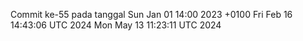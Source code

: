 Commit ke-55 pada tanggal Sun Jan 01 14:00 2023 +0100
Fri Feb 16 14:43:06 UTC 2024
Mon May 13 11:23:11 UTC 2024
